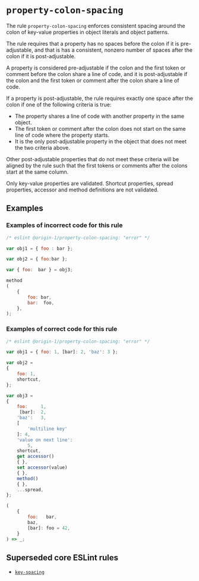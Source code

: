 
# `property-colon-spacing`

The rule `property-colon-spacing` enforces consistent spacing around the colon of key-value
properties in object literals and object patterns.

The rule requires that a property has no spaces before the colon if it is pre-adjustable, and that
is has a consistent, nonzero number of spaces after the colon if it is post-adjustable.

A property is considered pre-adjustable if the colon and the first token or comment before the colon
share a line of code, and it is post-adjustable if the colon and the first token or comment after
the colon share a line of code.

If a property is post-adjustable, the rule requires exactly one space after the colon if one of the
following criteria is true:
* The property shares a line of code with another property in the same object.
* The first token or comment after the colon does not start on the same line of code where the
  property starts.
* It is the only post-adjustable property in the object that does not meet the two criteria above.

Other post-adjustable properties that do not meet these criteria will be aligned by the rule such
that the first tokens or comments after the colons start at the same column.

Only key-value properties are validated.
Shortcut properties, spread properties, accessor and method definitions are not validated.

## Examples

### Examples of **incorrect** code for this rule

```js
/* eslint @origin-1/property-colon-spacing: "error" */

var obj1 = { foo : bar };

var obj2 = { foo:bar };

var { foo:  bar } = obj3;

method
(
    {
        foo: bar,
        bar:  foo,
    },
);
```

### Examples of **correct** code for this rule

```js
/* eslint @origin-1/property-colon-spacing: "error" */

var obj1 = { foo: 1, [bar]: 2, 'baz': 3 };

var obj2 =
{
    foo: 1,
    shortcut,
};

var obj3 =
{
    foo:     1,
     [bar]:  2,
    'baz':   3,
    [
        'multiline key'
    ]: 4,
    'value on next line':
        5,
    shortcut,
    get accessor()
    { },
    set accessor(value)
    { },
    method()
    { },
    ...spread,
};

(
    {
        foo:   bar,
        baz,
        [bar]: foo = 42,
    }
) => _;
```

## Superseded core ESLint rules

* [`key-spacing`](https://eslint.org/docs/latest/rules/key-spacing)

